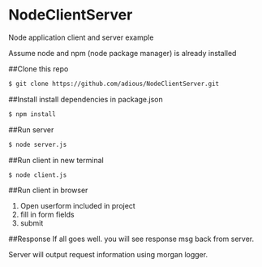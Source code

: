 # NodeClientServer
Node application client and server example

Assume node and npm (node package manager) is already installed

##Clone this repo

```sh
$ git clone https://github.com/adious/NodeClientServer.git
```

##Install install dependencies in package.json 

```sh
$ npm install
```

##Run server

```sh
$ node server.js
```
##Run client in new terminal
```sh
$ node client.js
```

##Run client in browser
1. Open userform included in project
2. fill in form fields
3. submit

##Response
If all goes well. you will see response msg back from server.

Server will output request information using morgan logger.
